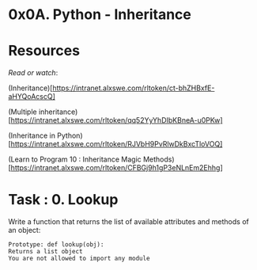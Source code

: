 # 0x0A. Python - Inheritance


# Resources
*Read or watch*:

(Inheritance)[https://intranet.alxswe.com/rltoken/ct-bhZHBxfE-aHYQoAcscQ]

(Multiple inheritance)[https://intranet.alxswe.com/rltoken/qq52YyYhDIbKBneA-u0PKw]

(Inheritance in Python)[https://intranet.alxswe.com/rltoken/RJVbH9PvRlwDkBxcTloVOQ]

(Learn to Program 10 : Inheritance Magic Methods)[https://intranet.alxswe.com/rltoken/CFBGj9h1gP3eNLnEm2Ehhg]


# Task : 0. Lookup

Write a function that returns the list of available attributes and methods of an object:

    Prototype: def lookup(obj):
    Returns a list object
    You are not allowed to import any module